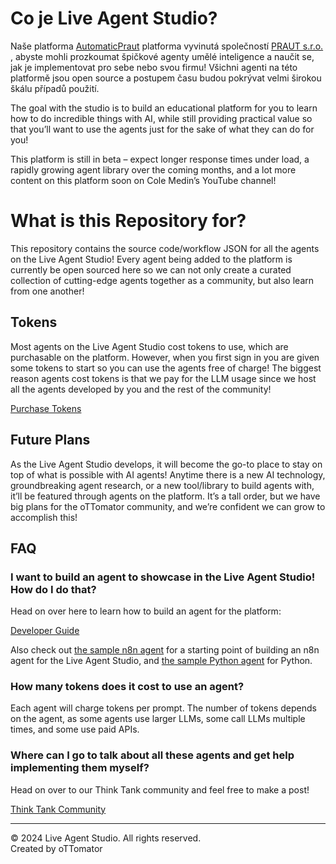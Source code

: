 # Co je Live Agent Studio?

Naše platforma [AutomaticPraut](https://praut.cz) platforma vyvinutá společností [PRAUT s.r.o. ](https://praut.cz), abyste mohli prozkoumat špičkové agenty umělé inteligence a naučit se, jak je implementovat pro sebe nebo svou firmu! Všichni agenti na této platformě jsou open source a postupem času budou pokrývat velmi širokou škálu případů použití.

The goal with the studio is to build an educational platform for you to learn how to do incredible things with AI, while still providing practical value so that you’ll want to use the agents just for the sake of what they can do for you!

This platform is still in beta – expect longer response times under load, a rapidly growing agent library over the coming months, and a lot more content on this platform soon on Cole Medin’s YouTube channel!

# What is this Repository for?

This repository contains the source code/workflow JSON for all the agents on the Live Agent Studio! Every agent being added to the platform is currently be open sourced here so we can not only create a curated collection of cutting-edge agents together as a community, but also learn from one another!

## Tokens

Most agents on the Live Agent Studio cost tokens to use, which are purchasable on the platform. However, when you first sign in you are given some tokens to start so you can use the agents free of charge! The biggest reason agents cost tokens is that we pay for the LLM usage since we host all the agents developed by you and the rest of the community!

[Purchase Tokens](https://studio.ottomator.ai/pricing)

## Future Plans

As the Live Agent Studio develops, it will become the go-to place to stay on top of what is possible with AI agents! Anytime there is a new AI technology, groundbreaking agent research, or a new tool/library to build agents with, it’ll be featured through agents on the platform. It’s a tall order, but we have big plans for the oTTomator community, and we’re confident we can grow to accomplish this!

## FAQ

### I want to build an agent to showcase in the Live Agent Studio! How do I do that?

Head on over here to learn how to build an agent for the platform:

[Developer Guide](https://studio.ottomator.ai/guide)

Also check out [the sample n8n agent](~sample-n8n-agent~) for a starting point of building an n8n agent for the Live Agent Studio, and [the sample Python agent](~sample-python-agent~) for Python.

### How many tokens does it cost to use an agent?

Each agent will charge tokens per prompt. The number of tokens depends on the agent, as some agents use larger LLMs, some call LLMs multiple times, and some use paid APIs.

### Where can I go to talk about all these agents and get help implementing them myself?

Head on over to our Think Tank community and feel free to make a post!

[Think Tank Community](https://thinktank.ottomator.ai)

---

&copy; 2024 Live Agent Studio. All rights reserved.  
Created by oTTomator
